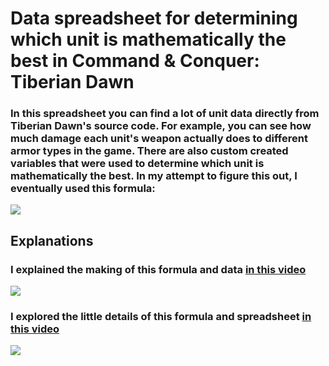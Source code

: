 # Data spreadsheet for determining which unit is mathematically the best in Command & Conquer: Tiberian Dawn
### In this spreadsheet you can find a lot of unit data directly from Tiberian Dawn's source code. For example, you can see how much damage each unit's weapon actually does to different armor types in the game. There are also custom created variables that were used to determine which unit is mathematically the best. In my attempt to figure this out, I eventually used this formula:
![](https://github.com/user-attachments/assets/7221adf6-8d2d-4a75-926b-b7d9be4bc0ea)

## Explanations

### I explained the making of this formula and data [in this video](https://youtu.be/ujCTpjnz32k)

[![](https://github.com/user-attachments/assets/81c9975a-11a7-4d75-bcb7-653d84f6af42)](https://youtu.be/ujCTpjnz32k)

### I explored the little details of this formula and spreadsheet [in this video](https://youtu.be/q3NV_hV_9X4)

[![](https://github.com/user-attachments/assets/a068893e-15cd-4057-a948-04ff39119b1b)](https://youtu.be/q3NV_hV_9X4)
